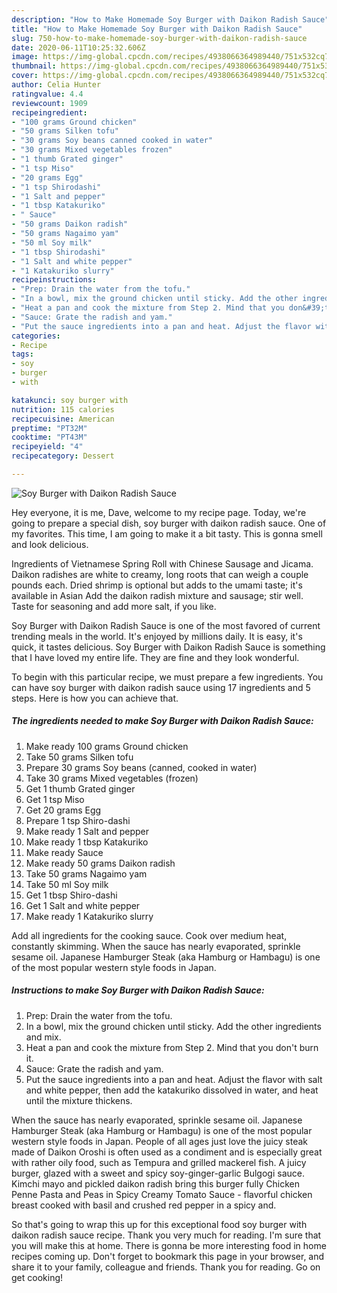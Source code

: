 ```yaml
---
description: "How to Make Homemade Soy Burger with Daikon Radish Sauce"
title: "How to Make Homemade Soy Burger with Daikon Radish Sauce"
slug: 750-how-to-make-homemade-soy-burger-with-daikon-radish-sauce
date: 2020-06-11T10:25:32.606Z
image: https://img-global.cpcdn.com/recipes/4938066364989440/751x532cq70/soy-burger-with-daikon-radish-sauce-recipe-main-photo.jpg
thumbnail: https://img-global.cpcdn.com/recipes/4938066364989440/751x532cq70/soy-burger-with-daikon-radish-sauce-recipe-main-photo.jpg
cover: https://img-global.cpcdn.com/recipes/4938066364989440/751x532cq70/soy-burger-with-daikon-radish-sauce-recipe-main-photo.jpg
author: Celia Hunter
ratingvalue: 4.4
reviewcount: 1909
recipeingredient:
- "100 grams Ground chicken"
- "50 grams Silken tofu"
- "30 grams Soy beans canned cooked in water"
- "30 grams Mixed vegetables frozen"
- "1 thumb Grated ginger"
- "1 tsp Miso"
- "20 grams Egg"
- "1 tsp Shirodashi"
- "1 Salt and pepper"
- "1 tbsp Katakuriko"
- " Sauce"
- "50 grams Daikon radish"
- "50 grams Nagaimo yam"
- "50 ml Soy milk"
- "1 tbsp Shirodashi"
- "1 Salt and white pepper"
- "1 Katakuriko slurry"
recipeinstructions:
- "Prep: Drain the water from the tofu."
- "In a bowl, mix the ground chicken until sticky. Add the other ingredients and mix."
- "Heat a pan and cook the mixture from Step 2. Mind that you don&#39;t burn it."
- "Sauce: Grate the radish and yam."
- "Put the sauce ingredients into a pan and heat. Adjust the flavor with salt and white pepper, then add the katakuriko dissolved in water, and heat until the mixture thickens."
categories:
- Recipe
tags:
- soy
- burger
- with

katakunci: soy burger with 
nutrition: 115 calories
recipecuisine: American
preptime: "PT32M"
cooktime: "PT43M"
recipeyield: "4"
recipecategory: Dessert

---
```



![Soy Burger with Daikon Radish Sauce](https://img-global.cpcdn.com/recipes/4938066364989440/751x532cq70/soy-burger-with-daikon-radish-sauce-recipe-main-photo.jpg)

Hey everyone, it is me, Dave, welcome to my recipe page. Today, we're going to prepare a special dish, soy burger with daikon radish sauce. One of my favorites. This time, I am going to make it a bit tasty. This is gonna smell and look delicious.

Ingredients of Vietnamese Spring Roll with Chinese Sausage and Jicama. Daikon radishes are white to creamy, long roots that can weigh a couple pounds each. Dried shrimp is optional but adds to the umami taste; it&#39;s available in Asian Add the daikon radish mixture and sausage; stir well. Taste for seasoning and add more salt, if you like.

Soy Burger with Daikon Radish Sauce is one of the most favored of current trending meals in the world. It's enjoyed by millions daily. It is easy, it's quick, it tastes delicious. Soy Burger with Daikon Radish Sauce is something that I have loved my entire life. They are fine and they look wonderful.


To begin with this particular recipe, we must prepare a few ingredients. You can have soy burger with daikon radish sauce using 17 ingredients and 5 steps. Here is how you can achieve that.

<!--inarticleads1-->

##### The ingredients needed to make Soy Burger with Daikon Radish Sauce:

1. Make ready 100 grams Ground chicken
1. Take 50 grams Silken tofu
1. Prepare 30 grams Soy beans (canned, cooked in water)
1. Take 30 grams Mixed vegetables (frozen)
1. Get 1 thumb Grated ginger
1. Get 1 tsp Miso
1. Get 20 grams Egg
1. Prepare 1 tsp Shiro-dashi
1. Make ready 1 Salt and pepper
1. Make ready 1 tbsp Katakuriko
1. Make ready  Sauce
1. Make ready 50 grams Daikon radish
1. Take 50 grams Nagaimo yam
1. Take 50 ml Soy milk
1. Get 1 tbsp Shiro-dashi
1. Get 1 Salt and white pepper
1. Make ready 1 Katakuriko slurry


Add all ingredients for the cooking sauce. Cook over medium heat, constantly skimming. When the sauce has nearly evaporated, sprinkle sesame oil. Japanese Hamburger Steak (aka Hamburg or Hambagu) is one of the most popular western style foods in Japan. 

<!--inarticleads2-->

##### Instructions to make Soy Burger with Daikon Radish Sauce:

1. Prep: Drain the water from the tofu.
1. In a bowl, mix the ground chicken until sticky. Add the other ingredients and mix.
1. Heat a pan and cook the mixture from Step 2. Mind that you don&#39;t burn it.
1. Sauce: Grate the radish and yam.
1. Put the sauce ingredients into a pan and heat. Adjust the flavor with salt and white pepper, then add the katakuriko dissolved in water, and heat until the mixture thickens.


When the sauce has nearly evaporated, sprinkle sesame oil. Japanese Hamburger Steak (aka Hamburg or Hambagu) is one of the most popular western style foods in Japan. People of all ages just love the juicy steak made of Daikon Oroshi is often used as a condiment and is especially great with rather oily food, such as Tempura and grilled mackerel fish. A juicy burger, glazed with a sweet and spicy soy-ginger-garlic Bulgogi sauce. Kimchi mayo and pickled daikon radish bring this burger fully Chicken Penne Pasta and Peas in Spicy Creamy Tomato Sauce - flavorful chicken breast cooked with basil and crushed red pepper in a spicy and. 

So that's going to wrap this up for this exceptional food soy burger with daikon radish sauce recipe. Thank you very much for reading. I'm sure that you will make this at home. There is gonna be more interesting food in home recipes coming up. Don't forget to bookmark this page in your browser, and share it to your family, colleague and friends. Thank you for reading. Go on get cooking!

